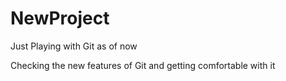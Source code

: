 # NewProject
Just Playing with Git as of now

Checking the new features of Git and getting comfortable with it
